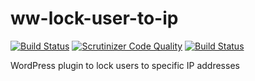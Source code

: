 # ww-lock-user-to-ip

[![Build Status](https://travis-ci.org/sjinks/ww-lock-user-to-ip.svg?branch=master)](https://travis-ci.org/sjinks/ww-lock-user-to-ip)
[![Scrutinizer Code Quality](https://scrutinizer-ci.com/g/sjinks/ww-lock-user-to-ip/badges/quality-score.png?b=master)](https://scrutinizer-ci.com/g/sjinks/ww-lock-user-to-ip/?branch=master)
[![Build Status](https://scrutinizer-ci.com/g/sjinks/ww-lock-user-to-ip/badges/build.png?b=master)](https://scrutinizer-ci.com/g/sjinks/ww-lock-user-to-ip/build-status/master)

WordPress plugin to lock users to specific IP addresses
